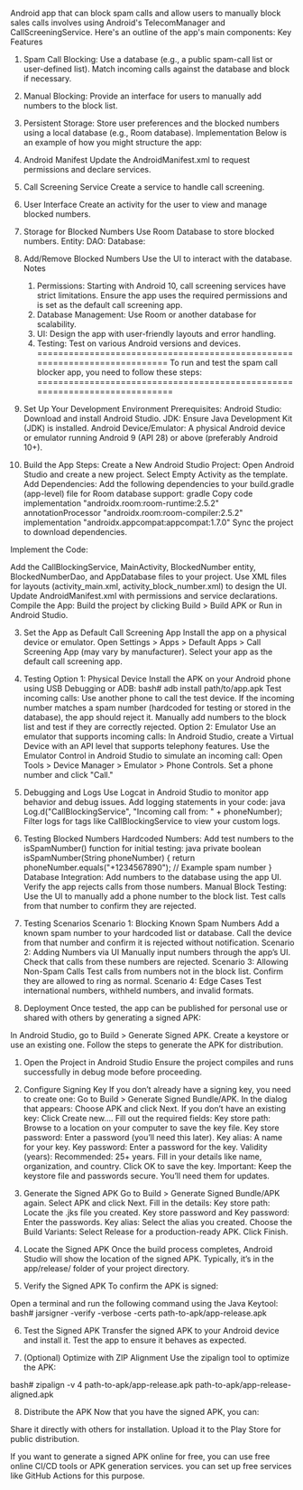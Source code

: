 Android app that can block spam calls and allow users to manually block sales calls involves using Android's TelecomManager and CallScreeningService. 
Here's an outline of the app's main components: 
Key Features
1. Spam Call Blocking:
        Use a database (e.g., a public spam-call list or user-defined list).
        Match incoming calls against the database and block if necessary.
2. Manual Blocking:
        Provide an interface for users to manually add numbers to the block list.
3. Persistent Storage:
        Store user preferences and the blocked numbers using a local database (e.g., Room database).
Implementation
Below is an example of how you might structure the app:

1. Android Manifest
    Update the AndroidManifest.xml to request permissions and declare services.
2. Call Screening Service
    Create a service to handle call screening.
3. User Interface
   Create an activity for the user to view and manage blocked numbers.
4. Storage for Blocked Numbers
  Use Room Database to store blocked numbers.
    Entity:
    DAO:
    Database:
5. Add/Remove Blocked Numbers
   Use the UI to interact with the database.
Notes
    1. Permissions: Starting with Android 10, call screening services have strict limitations. Ensure the app uses the required permissions and is set as the default call screening app.
    2. Database Management: Use Room or another database for scalability.
    3. UI: Design the app with user-friendly layouts and error handling.
    4. Testing: Test on various Android versions and devices.
==========================================================================
To run and test the spam call blocker app, you need to follow these steps:
===========================================================================
1. Set Up Your Development Environment
    Prerequisites:
    Android Studio: Download and install Android Studio.
    JDK: Ensure Java Development Kit (JDK) is installed.
    Android Device/Emulator: A physical Android device or emulator running Android 9 (API 28) or above (preferably Android 10+).

2. Build the App
    Steps:
    Create a New Android Studio Project:
        Open Android Studio and create a new project.
        Select Empty Activity as the template.
        Add Dependencies: Add the following dependencies to your build.gradle (app-level) file for Room database support:
        gradle
        Copy code
        implementation "androidx.room:room-runtime:2.5.2"
        annotationProcessor "androidx.room:room-compiler:2.5.2"
        implementation "androidx.appcompat:appcompat:1.7.0"
        Sync the project to download dependencies.

Implement the Code:

Add the CallBlockingService, MainActivity, BlockedNumber entity, BlockedNumberDao, and AppDatabase files to your project.
Use XML files for layouts (activity_main.xml, activity_block_number.xml) to design the UI.
Update AndroidManifest.xml with permissions and service declarations.
Compile the App: Build the project by clicking Build > Build APK or Run in Android Studio.

3. Set the App as Default Call Screening App
Install the app on a physical device or emulator.
Open Settings > Apps > Default Apps > Call Screening App (may vary by manufacturer).
Select your app as the default call screening app.

4. Testing
Option 1: Physical Device
    Install the APK on your Android phone using USB Debugging or ADB:
    bash# adb install path/to/app.apk
Test incoming calls:
    Use another phone to call the test device.
    If the incoming number matches a spam number (hardcoded for testing or stored in the database), the app should reject it.
    Manually add numbers to the block list and test if they are correctly rejected.
Option 2: Emulator
    Use an emulator that supports incoming calls:
    In Android Studio, create a Virtual Device with an API level that supports telephony features.
    Use the Emulator Control in Android Studio to simulate an incoming call:
    Open Tools > Device Manager > Emulator > Phone Controls.
    Set a phone number and click "Call."
5. Debugging and Logs
    Use Logcat in Android Studio to monitor app behavior and debug issues.
    Add logging statements in your code:
    java
    Log.d("CallBlockingService", "Incoming call from: " + phoneNumber);
    Filter logs for tags like CallBlockingService to view your custom logs.
6. Testing Blocked Numbers
   Hardcoded Numbers: Add test numbers to the isSpamNumber() function for initial testing:
          java
          private boolean isSpamNumber(String phoneNumber) {
              return phoneNumber.equals("+1234567890"); // Example spam number
          }
   Database Integration:
    Add numbers to the database using the app UI.
    Verify the app rejects calls from those numbers.
   Manual Block Testing:
    Use the UI to manually add a phone number to the block list.
    Test calls from that number to confirm they are rejected.
7. Testing Scenarios
    Scenario 1: Blocking Known Spam Numbers
    Add a known spam number to your hardcoded list or database.
    Call the device from that number and confirm it is rejected without notification.
    Scenario 2: Adding Numbers via UI
    Manually input numbers through the app’s UI.
    Check that calls from these numbers are rejected.
    Scenario 3: Allowing Non-Spam Calls
    Test calls from numbers not in the block list.
    Confirm they are allowed to ring as normal.
    Scenario 4: Edge Cases
    Test international numbers, withheld numbers, and invalid formats.
8. Deployment
    Once tested, the app can be published for personal use or shared with others by generating a signed APK:

In Android Studio, go to Build > Generate Signed APK.
Create a keystore or use an existing one.
Follow the steps to generate the APK for distribution.

1. Open the Project in Android Studio
Ensure the project compiles and runs successfully in debug mode before proceeding.
2. Configure Signing Key
    If you don’t already have a signing key, you need to create one:
    Go to Build > Generate Signed Bundle/APK.
    In the dialog that appears:
    Choose APK and click Next.
    If you don’t have an existing key:
    Click Create new....
    Fill out the required fields:
    Key store path: Browse to a location on your computer to save the key file.
    Key store password: Enter a password (you’ll need this later).
    Key alias: A name for your key.
    Key password: Enter a password for the key.
    Validity (years): Recommended: 25+ years.
    Fill in your details like name, organization, and country.
    Click OK to save the key.
    Important: Keep the keystore file and passwords secure. You’ll need them for updates.

3. Generate the Signed APK
      Go to Build > Generate Signed Bundle/APK again.
      Select APK and click Next.
      Fill in the details:
      Key store path: Locate the .jks file you created.
      Key store password and Key password: Enter the passwords.
      Key alias: Select the alias you created.
      Choose the Build Variants:
      Select Release for a production-ready APK.
      Click Finish.

4. Locate the Signed APK
      Once the build process completes, Android Studio will show the location of the signed APK.
      Typically, it’s in the app/release/ folder of your project directory.

5. Verify the Signed APK
      To confirm the APK is signed:

Open a terminal and run the following command using the Java Keytool:
bash# jarsigner -verify -verbose -certs path-to-apk/app-release.apk

6. Test the Signed APK
Transfer the signed APK to your Android device and install it.
Test the app to ensure it behaves as expected.

7. (Optional) Optimize with ZIP Alignment
Use the zipalign tool to optimize the APK:

bash# zipalign -v 4 path-to-apk/app-release.apk path-to-apk/app-release-aligned.apk

8. Distribute the APK
Now that you have the signed APK, you can:

Share it directly with others for installation.
Upload it to the Play Store for public distribution.

If you want to generate a signed APK online for free, you can use free online CI/CD tools or APK generation services. 
you can set up free services like GitHub Actions for this purpose. 






